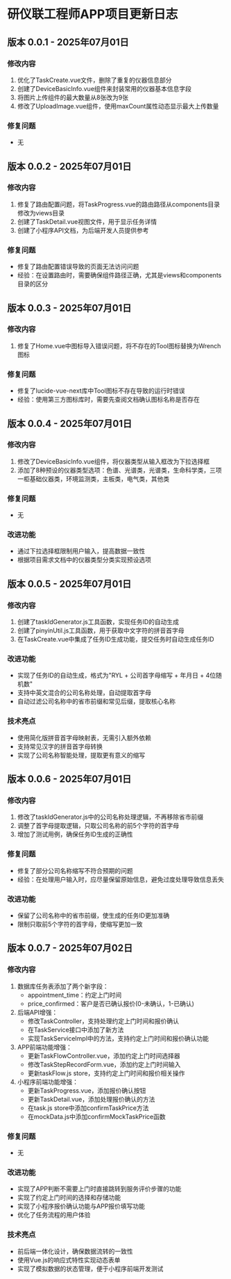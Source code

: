 # 研仪联工程师APP项目更新日志

## 版本 0.0.1 - 2025年07月01日

### 修改内容
1. 优化了TaskCreate.vue文件，删除了重复的仪器信息部分
2. 创建了DeviceBasicInfo.vue组件来封装常用的仪器基本信息字段
3. 将图片上传组件的最大数量从8张改为9张
4. 修改了UploadImage.vue组件，使用maxCount属性动态显示最大上传数量

### 修复问题
- 无

## 版本 0.0.2 - 2025年07月01日

### 修改内容
1. 修复了路由配置问题，将TaskProgress.vue的路由路径从components目录修改为views目录
2. 创建了TaskDetail.vue视图文件，用于显示任务详情
3. 创建了小程序API文档，为后端开发人员提供参考

### 修复问题
- 修复了路由配置错误导致的页面无法访问问题
- 经验：在设置路由时，需要确保组件路径正确，尤其是views和components目录的区分

## 版本 0.0.3 - 2025年07月01日

### 修改内容
1. 修复了Home.vue中图标导入错误问题，将不存在的Tool图标替换为Wrench图标

### 修复问题
- 修复了lucide-vue-next库中Tool图标不存在导致的运行时错误
- 经验：使用第三方图标库时，需要先查阅文档确认图标名称是否存在

## 版本 0.0.4 - 2025年07月01日

### 修改内容
1. 修改了DeviceBasicInfo.vue组件，将仪器类型从输入框改为下拉选择框
2. 添加了8种预设的仪器类型选项：色谱、光谱类，光谱类，生命科学类，三项一柜基础仪器类，环境监测类，主板类，电气类，其他类

### 修复问题
- 无

### 改进功能
- 通过下拉选择框限制用户输入，提高数据一致性
- 根据项目需求文档中的仪器类型分类实现预设选项

## 版本 0.0.5 - 2025年07月01日

### 修改内容
1. 创建了taskIdGenerator.js工具函数，实现任务ID的自动生成
2. 创建了pinyinUtil.js工具函数，用于获取中文字符的拼音首字母
3. 在TaskCreate.vue中集成了任务ID生成功能，提交任务时自动生成任务ID

### 改进功能
- 实现了任务ID的自动生成，格式为"RYL + 公司首字母缩写 + 年月日 + 4位随机数"
- 支持中英文混合的公司名称处理，自动提取首字母
- 自动过滤公司名称中的省市前缀和常见后缀，提取核心名称

### 技术亮点
- 使用简化版拼音首字母映射表，无需引入额外依赖
- 支持常见汉字的拼音首字母转换
- 实现了公司名称智能处理，提取更有意义的缩写

## 版本 0.0.6 - 2025年07月01日

### 修改内容
1. 修改了taskIdGenerator.js中的公司名称处理逻辑，不再移除省市前缀
2. 调整了首字母提取逻辑，只取公司名称的前5个字符的首字母
3. 增加了测试用例，确保任务ID生成的正确性

### 修复问题
- 修复了部分公司名称缩写不符合预期的问题
- 经验：在处理用户输入时，应尽量保留原始信息，避免过度处理导致信息丢失

### 改进功能
- 保留了公司名称中的省市前缀，使生成的任务ID更加准确
- 限制只取前5个字符的首字母，使缩写更加一致 

## 版本 0.0.7 - 2025年07月02日

### 修改内容
1. 数据库任务表添加了两个新字段：
   - appointment_time：约定上门时间
   - price_confirmed：客户是否已确认报价(0-未确认，1-已确认)
2. 后端API增强：
   - 修改TaskController，支持处理约定上门时间和报价确认
   - 在TaskService接口中添加了新方法
   - 实现TaskServiceImpl中的方法，支持约定上门时间和报价确认功能
3. APP前端功能增强：
   - 更新TaskFlowController.vue，添加约定上门时间选择器
   - 修改TaskStepRecordForm.vue，添加约定上门时间输入
   - 更新taskFlow.js store，支持约定上门时间和报价相关操作
4. 小程序前端功能增强：
   - 更新TaskProgress.vue，添加报价确认按钮
   - 更新TaskDetail.vue，添加处理报价确认的方法
   - 在task.js store中添加confirmTaskPrice方法
   - 在mockData.js中添加confirmMockTaskPrice函数

### 修复问题
- 无

### 改进功能
- 实现了APP判断不需要上门时直接跳转到服务评价步骤的功能
- 实现了约定上门时间的选择和存储功能
- 实现了小程序报价确认功能与APP报价填写功能
- 优化了任务流程的用户体验

### 技术亮点
- 前后端一体化设计，确保数据流转的一致性
- 使用Vue.js的响应式特性实现动态表单
- 实现了模拟数据的状态管理，便于小程序前端开发测试 